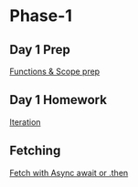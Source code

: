 # Phase-1
## Day 1 Prep
[Functions & Scope prep](https://github.com/jeryelblanco/Day1-prep)


## Day 1 Homework
[Iteration](https://github.com/jeryelblanco/Day1_Homework)
## Fetching
[Fetch with Async await or .then](https://github.com/jeryelblanco/basicfetch)
